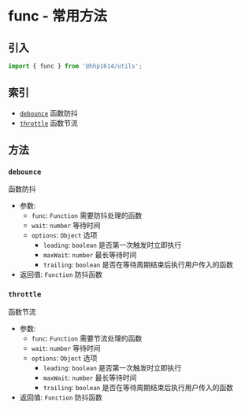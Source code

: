# func - 常用方法

## 引入

```js
import { func } from '@hhp1614/utils';
```

## 索引

- [`debounce`](#debounce) 函数防抖
- [`throttle`](#throttle) 函数节流

## 方法

### `debounce`

函数防抖

- 参数:
    - `func`: `Function` 需要防抖处理的函数
    - `wait`: `number` 等待时间
    - `options`: `Object` 选项
        - `leading`: `boolean` 是否第一次触发时立即执行
        - `maxWait`: `number` 最长等待时间
        - `trailing`: `boolean` 是否在等待周期结束后执行用户传入的函数
- 返回值: `Function` 防抖函数

### `throttle`

函数节流

- 参数:
    - `func`: `Function` 需要节流处理的函数
    - `wait`: `number` 等待时间
    - `options`: `Object` 选项
        - `leading`: `boolean` 是否第一次触发时立即执行
        - `maxWait`: `number` 最长等待时间
        - `trailing`: `boolean` 是否在等待周期结束后执行用户传入的函数
- 返回值: `Function` 防抖函数
